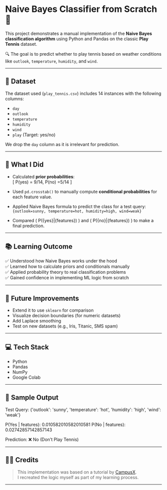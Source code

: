 
# Naive Bayes Classifier from Scratch 🎯

This project demonstrates a manual implementation of the **Naive Bayes classification algorithm** using Python and Pandas on the classic **Play Tennis** dataset.

🔍 The goal is to predict whether to play tennis based on weather conditions like `outlook`, `temperature`, `humidity`, and `wind`.

---

## 📁 Dataset

The dataset used (`play_tennis.csv`) includes 14 instances with the following columns:
- `day`
- `outlook`
- `temperature`
- `humidity`
- `wind`
- `play` (Target: yes/no)

We drop the `day` column as it is irrelevant for prediction.

---

## 🧠 What I Did

- Calculated **prior probabilities**:  
  \[
  P(yes) = 9/14, P(no) =5/14
  \]

- Used `pd.crosstab()` to manually compute **conditional probabilities** for each feature value.

- Applied Naive Bayes formula to predict the class for a test query:  
  `{outlook=sunny, temperature=hot, humidity=high, wind=weak}`

- Compared \( P({yes}|{features}) \) and \( P({no}|{features}) \) to make a final prediction.

---

## 📚 Learning Outcome

✅ Understood how Naive Bayes works under the hood  
✅ Learned how to calculate priors and conditionals manually  
✅ Applied probability theory to real classification problems  
✅ Gained confidence in implementing ML logic from scratch

---

## 🚀 Future Improvements

- Extend it to use `sklearn` for comparison  
- Visualize decision boundaries (for numeric datasets)  
- Add Laplace smoothing  
- Test on new datasets (e.g., Iris, Titanic, SMS spam)

---

## 💻 Tech Stack

- Python
- Pandas
- NumPy
- Google Colab 

---

## 📸 Sample Output

Test Query: {'outlook': 'sunny', 'temperature': 'hot', 'humidity': 'high', 'wind': 'weak'}

P(Yes | features):  0.010582010582010581
P(No | features):   0.02742857142857143

Prediction: ❌ No (Don’t Play Tennis)

---

## 🧑‍🏫 Credits

> This implementation was based on a tutorial by [CampusX](https://youtu.be/DeeWsqoY4Eo?si=_gZQeJ0Wsz8qloWL).  
> I recreated the logic myself as part of my learning process.

---
